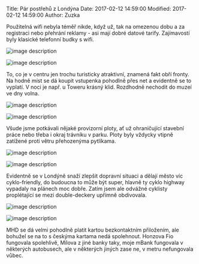 ﻿Title: Pár postřehů z Londýna
Date: 2017-02-12 14:59:00
Modified: 2017-02-12 14:59:00
Author: Zuzka


Použitelná wifi nebyla téměř nikde, když už, tak na omezenou dobu a za registraci nebo přehrání reklamy - asi mají dobré datové tarify. Zajímavostí byly klasické telefonní budky s wifi.

![image description]({filename}/images/2015-10-26_13.51.59.jpg)

![image description]({filename}/images/p1260232.jpg)

To, co je v centru jen trochu turisticky atraktivní, znamená fakt obří fronty. Na hodně míst se dá koupit vstupenka pohodlně přes net a evidentně se to vyplatí. V noci je např. u Toweru krásný klid. Rozdhodně nechodit do muzeí ve dny volna.

![image description]({filename}/images/p1260248.jpg)

![image description]({filename}/images/2015-10-27_13.18.56.jpg)

Všude jsme potkávali nějaké provizorní ploty, ať už ohraničující stavební práce nebo třeba i okraj trávníku v parku. Ploty byly vždycky vtipně zatížené proti větru přehozenýma pytlíkama.

![image description]({filename}/images/2015-10-28_10.42.47.jpg)

![image description]({filename}/images/p1250993.jpg)

Evidentně se v Londýně snaží zlepšit dopravní situaci a dělají město víc cyklo-friendly, do budoucna to může být super, hlavně ty cyklo highway vypadaly na plánech moc dobře. Zatím jsem ale odvážné cyklisty proplétající se mezi double-deckery upřímně obdivovala.

![image description]({filename}/images/p1260052.jpg)

![image description]({filename}/images/p1260076.jpg)

MHD se dá velmi pohodlně platit kartou bezkontaktním přiložením, ale bohužel se na to s českýma kartama nedá spolehnout. Honzova Fio fungovala spolehlivě, Mílova z jiné banky taky, moje mBank fungovala v některých autobusech, ale v některých jiných zase ne, v metru nefungovala vůbec.
